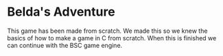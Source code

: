 # Belda's Adventure
This game has been made from scratch. We made this so we knew the basics of how to make a game in C from scratch. When this is finished we can continue with the BSC game engine. 
